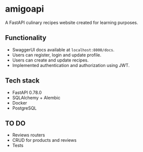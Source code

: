 # amigoapi
A FastAPI culinary recipes website created for learning purposes.

## Functionality
* SwaggerUI docs available at `localhost:8000/docs`.
* Users can register, login and update profile.
* Users can create and update recipes.
* Implemented authentication and authorization using JWT.

## Tech stack
* FastAPI 0.78.0
* SQLAlchemy + Alembic
* Docker
* PostgreSQL

## TO DO
* Reviews routers
* CRUD for products and reviews
* Tests
